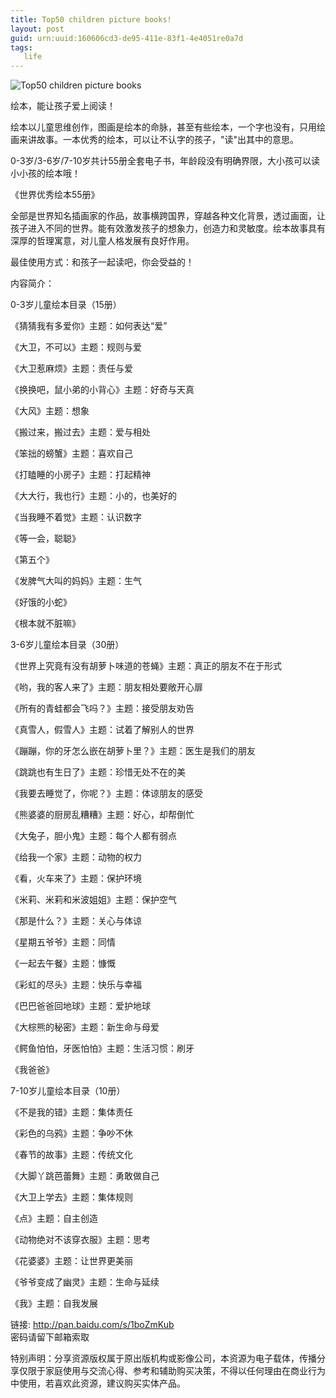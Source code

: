 ```yaml
---
title: Top50 children picture books!
layout: post
guid: urn:uuid:160606cd3-de95-411e-83f1-4e4051re0a7d
tags: 
   life
---
```


![Top50 children picture books](http://img.weixinyidu.com/150602/d9c9fc87.jpg)

绘本，能让孩子爱上阅读！

绘本以儿童思维创作，图画是绘本的命脉，甚至有些绘本，一个字也没有，只用绘画来讲故事。一本优秀的绘本，可以让不认字的孩子，"读"出其中的意思。

0-3岁/3-6岁/7-10岁共计55册全套电子书，年龄段没有明确界限，大小孩可以读小小孩的绘本哦！

《世界优秀绘本55册》

全部是世界知名插画家的作品，故事横跨国界，穿越各种文化背景，透过画面，让孩子进入不同的世界。能有效激发孩子的想象力，创造力和灵敏度。绘本故事具有深厚的哲理寓意，对儿童人格发展有良好作用。

最佳使用方式：和孩子一起读吧，你会受益的！

内容简介： 

0-3岁儿童绘本目录（15册）

 《猜猜我有多爱你》主题：如何表达“爱”

《大卫，不可以》主题：规则与爱

《大卫惹麻烦》主题：责任与爱

《换换吧，鼠小弟的小背心》主题：好奇与天真

《大风》主题：想象

《搬过来，搬过去》主题：爱与相处

《笨拙的螃蟹》主题：喜欢自己

《打瞌睡的小房子》主题：打起精神

《大大行，我也行》主题：小的，也美好的

《当我睡不着觉》主题：认识数字

《等一会，聪聪》

《第五个》

《发脾气大叫的妈妈》主题：生气

《好饿的小蛇》

《根本就不脏嘛》

3-6岁儿童绘本目录（30册）

 《世界上究竟有没有胡萝卜味道的苍蝇》主题：真正的朋友不在于形式

《哟，我的客人来了》主题：朋友相处要敞开心扉

《所有的青蛙都会飞吗？》主题：接受朋友劝告

《真雪人，假雪人》主题：试着了解别人的世界

《蹦蹦，你的牙怎么嵌在胡萝卜里？》主题：医生是我们的朋友

《跳跳也有生日了》主题：珍惜无处不在的美

《我要去睡觉了，你呢？》主题：体谅朋友的感受

《熊婆婆的厨房乱糟糟》主题：好心，却帮倒忙

《大兔子，胆小鬼》主题：每个人都有弱点

《给我一个家》主题：动物的权力

《看，火车来了》主题：保护环境

《米莉、米莉和米波姐姐》主题：保护空气

《那是什么？》主题：关心与体谅

《星期五爷爷》主题：同情

《一起去午餐》主题：慷慨

《彩虹的尽头》主题：快乐与幸福

《巴巴爸爸回地球》主题：爱护地球

《大棕熊的秘密》主题：新生命与母爱

《鳄鱼怕怕，牙医怕怕》主题：生活习惯：刷牙

《我爸爸》

7-10岁儿童绘本目录（10册）

 《不是我的错》主题：集体责任

《彩色的乌鸦》主题：争吵不休

《春节的故事》主题：传统文化

《大脚丫跳芭蕾舞》主题：勇敢做自己

《大卫上学去》主题：集体规则

《点》主题：自主创造

《动物绝对不该穿衣服》主题：思考

《花婆婆》主题：让世界更美丽

《爷爷变成了幽灵》主题：生命与延续

《我》主题：自我发展

链接: http://pan.baidu.com/s/1boZmKub    
密码请留下邮箱索取
    
特别声明：分享资源版权属于原出版机构或影像公司，本资源为电子载体，传播分享仅限于家庭使用与交流心得、参考和辅助购买决策，不得以任何理由在商业行为中使用，若喜欢此资源，建议购买实体产品。

